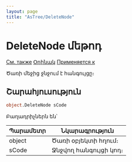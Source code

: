```yaml
---
layout: page
title: "AsTree/DeleteNode"
---
```



# DeleteNode մեթոդ

[См. также](../Astree.html) [Օրինակ](../../Examples/E_AsTree.html) [Применяется к](../Astree.md)

Ծառի մեջից ջնջում է հանգույցը։

## Շարահյուսություն

``` vb
object.DeleteNode sCode
```

Բաղադրիչներն են՝


| Պարամետր | Նկարագրություն |
|--|--|
| object | Ծառի օբյեկտի հղում։  |
| sCode | Ջնջվող հանգույցի կոդ։ |


